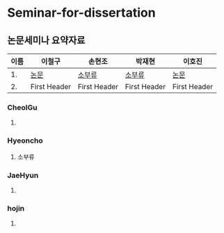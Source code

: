 # Seminar-for-dissertation

## 논문세미나 요약자료



|이름|        이철구     |       손현조     |      박재현       |      이호진         |
|---| --------------------- | --------------------- | --------------------- | --------------------- |
|1.|      [논문](https://github.com/Seminar-for-dissertation/JaeHyun/a.txt)     |     [소부류](https://github.com/Seminar-for-dissertation/JaeHyun/소부류.pptx)     |     [소부류](https://github.com/Seminar-for-dissertation/JaeHyun/소부류.pptx)     |     [논문](https://github.com/Seminar-for-dissertation/JaeHyun/a.txt)      |
|2.|     First Header      |     First Header      |     First Header      |     First Header      |
 
 
 
 ### CheolGu  
  1.
  
  ### Hyeoncho  
  1. 소부류
  
  ### JaeHyun  
  1.
  
  ### hojin  
  1.
